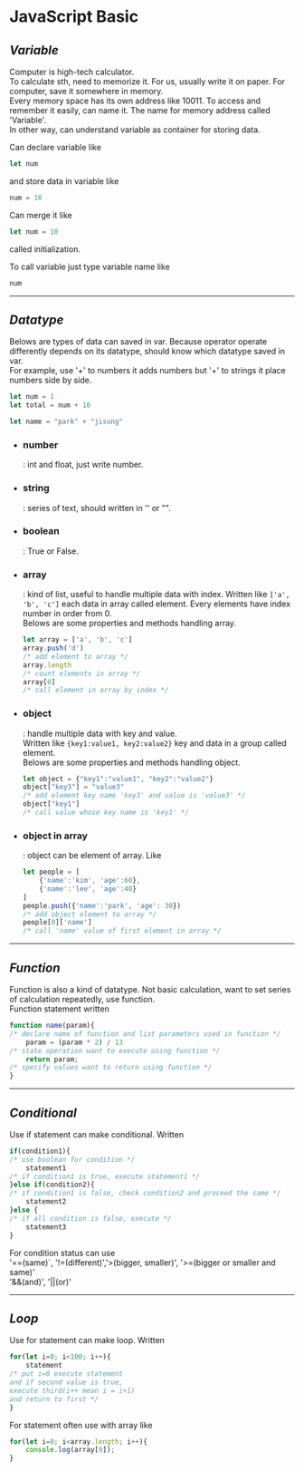# **JavaScript Basic**

## *Variable*
Computer is high-tech calculator.  
To calculate sth, need to memorize it. For us, usually write it on paper. For computer, save it somewhere in memory.   
Every memory space has its own address like 10011. To access and remember it easily, can name it. The name for memory address called 'Variable'.   
In other way, can understand variable as container for storing data.   

Can declare variable like
```js
let num
```
and store data in variable like
```js
num = 10
```
Can merge it like
```js
let num = 10
```
called initialization.

To call variable just type variable name like
```js
num
```

---
## *Datatype*
Belows are types of data can saved in var. Because operator operate differently depends on its datatype, should know which datatype saved in var.   
For example, use '+' to numbers it adds numbers but '+' to strings it place numbers side by side.
```js
let num = 1
let total = num + 10

let name = "park" + "jisung"
```

- ### number
    : int and float, just write number.

- ### string
    : series of text, should written in '' or "".

- ### boolean
    : True or False.

- ### array
    : kind of list, useful to handle multiple data with index.
    Written like ```['a', 'b', 'c']``` each data in array called element. Every elements have index number in order from 0.   
    Belows are some properties and methods handling array.
    ```js
    let array = ['a', 'b', 'c']
    array.push('d')
    /* add element to array */
    array.length
    /* count elements in array */
    array[0]
    /* call element in array by index */
    ```

- ### object
    : handle multiple data with key and value.   
    Written like ```{key1:value1, key2:value2}``` key and data in a group called element.   
    Belows are some properties and methods handling object.
    ```js
    let object = {"key1":"value1", "key2":"value2"}
    object["key3"] = "value3"
    /* add element key name 'key3' and value is 'value3' */
    object["key1"]
    /* call value whose key name is 'key1' */
    ```

- ### object in array
    : object can be element of array. Like
    ```js
    let people = [
        {'name':'kim', 'age':60},
        {'name':'lee', 'age':40}
    ]
    people.push({'name':'park', 'age': 30})
    /* add object element to array */
    people[0]['name']
    /* call 'name' value of first element in array */
    ```

---
## *Function*
Function is also a kind of datatype. Not basic calculation, want to set series of calculation repeatedly, use function.   
Function statement written
```js
function name(param){
/* declare name of function and list parameters used in function */
    param = (param * 2) / 13 
/* state operation want to execute using function */
    return param;
/* specify values want to return using function */
}
```

---
## *Conditional*
Use if statement can make conditional. Written
```js
if(condition1){
/* use boolean for condition */
    statement1
/* if condition1 is true, execute statement1 */ 
}else if(condition2){
/* if condition1 is false, check condition2 and proceed the same */
    statement2
}else {
/* if all condition is false, execute */
    statement3
}
```
For condition status can use   
'==(same)`, '!=(different)','>(bigger, smaller)', '>=(bigger or smaller and same)'   
'&&(and)', '||(or)'

---
## *Loop*
Use for statement can make loop. Written
```js
for(let i=0; i<100; i++){
    statement
/* put i=0 execute statement
and if second value is true,
execute third(i++ mean i = i+1)
and return to first */
}
```
For statement often use with array like
```js
for(let i=0; i<array.length; i++){
    console.log(array[0]);
}
```
